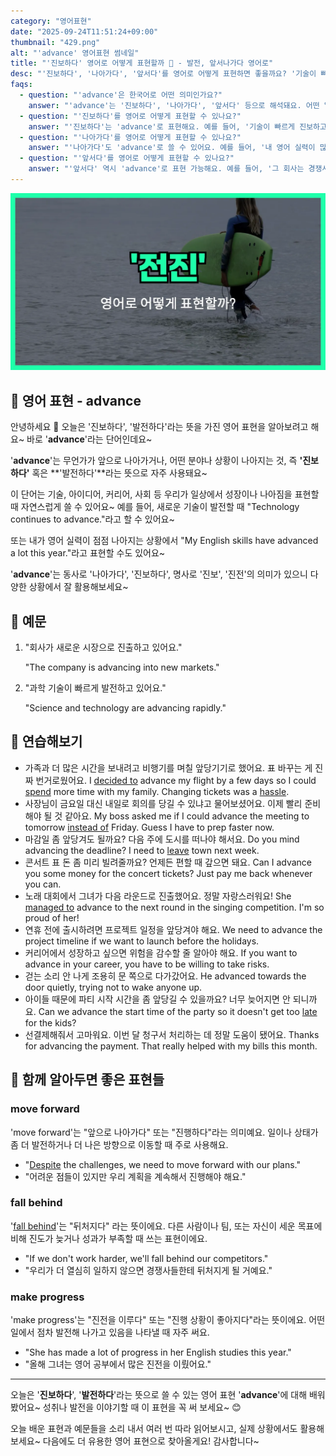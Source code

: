 ```yaml
---
category: "영어표현"
date: "2025-09-24T11:51:24+09:00"
thumbnail: "429.png"
alt: "'advance' 영어표현 썸네일"
title: "'진보하다' 영어로 어떻게 표현할까 🚀 - 발전, 앞서나가다 영어로"
desc: "'진보하다', '나아가다', '앞서다'를 영어로 어떻게 표현하면 좋을까요? '기술이 빠르게 진보하고 있어요.', '내 영어 실력이 많이 나아졌어요.' 등을 영어로 표현하는 법을 배워봅시다. 다양한 예문을 통해서 연습하고 본인의 표현으로 만들어 보세요."
faqs: 
  - question: "'advance'은 한국어로 어떤 의미인가요?"
    answer: "'advance'는 '진보하다', '나아가다', '앞서다' 등으로 해석돼요. 어떤 일이나 상태가 점점 더 나은 방향으로 이동하거나 발전할 때 자주 써요."
  - question: "'진보하다'를 영어로 어떻게 표현할 수 있나요?"
    answer: "'진보하다'는 'advance'로 표현해요. 예를 들어, '기술이 빠르게 진보하고 있어요.'는 'Technology is advancing rapidly.'라고 말해요."
  - question: "'나아가다'를 영어로 어떻게 표현할 수 있나요?"
    answer: "'나아가다'도 'advance'로 쓸 수 있어요. 예를 들어, '내 영어 실력이 많이 나아졌어요.'는 'My English has advanced a lot.'라고 해요."
  - question: "'앞서다'를 영어로 어떻게 표현할 수 있나요?"
    answer: "'앞서다' 역시 'advance'로 표현 가능해요. 예를 들어, '그 회사는 경쟁사보다 앞서 나가고 있어요.'는 'The company is advancing ahead of its competitors.'라고 써요."
---
```


!['advance' 영어표현](./429.png)

## 🌟 영어 표현 - advance

안녕하세요 👋 오늘은 '진보하다', '발전하다'라는 뜻을 가진 영어 표현을 알아보려고 해요~ 바로 '**advance**'라는 단어인데요~

'**advance**'는 무언가가 앞으로 나아가거나, 어떤 분야나 상황이 나아지는 것, 즉 **'진보하다'** 혹은 **'발전하다'**라는 뜻으로 자주 사용돼요~

이 단어는 기술, 아이디어, 커리어, 사회 등 우리가 일상에서 성장이나 나아짐을 표현할 때 자연스럽게 쓸 수 있어요~ 예를 들어, 새로운 기술이 발전할 때 "Technology continues to advance."라고 할 수 있어요~

또는 내가 영어 실력이 점점 나아지는 상황에서 "My English skills have advanced a lot this year."라고 표현할 수도 있어요~

'**advance**'는 동사로 '나아가다', '진보하다', 명사로 '진보', '진전'의 의미가 있으니 다양한 상황에서 잘 활용해보세요~

## 📖 예문

1. "회사가 새로운 시장으로 진출하고 있어요."

   "The company is advancing into new markets."

2. "과학 기술이 빠르게 발전하고 있어요."

   "Science and technology are advancing rapidly."



## 💬 연습해보기

<ul data-interactive-list>

  <li data-interactive-item>
    <span data-toggler>가족과 더 많은 시간을 보내려고 비행기를 며칠 앞당기기로 했어요. 표 바꾸는 게 진짜 번거로웠어요.</span>
    <span data-answer>I <a href="/blog/in-english/062.decide-to/">decided to</a> advance my flight by a few days so I could <a href="/blog/in-english/258.spend/">spend</a> more time with my family. Changing tickets was a <a href="/blog/번거로워-영어표현/">hassle</a>.</span>
  </li>

  <li data-interactive-item>
    <span data-toggler>사장님이 금요일 대신 내일로 회의를 당길 수 있냐고 물어보셨어요. 이제 빨리 준비해야 될 것 같아요.</span>
    <span data-answer>My boss asked me if I could advance the meeting to tomorrow <a href="/blog/in-english/169.instead-of/">instead of</a> Friday. Guess I have to prep faster now.</span>
  </li>

  <li data-interactive-item>
    <span data-toggler>마감일 좀 앞당겨도 될까요? 다음 주에 도시를 떠나야 해서요.</span>
    <span data-answer>Do you mind advancing the deadline? I need to <a href="/blog/in-english/402.leave/">leave</a> town next week.</span>
  </li>

  <li data-interactive-item>
    <span data-toggler>콘서트 표 돈 좀 미리 빌려줄까요? 언제든 편할 때 갚으면 돼요.</span>
    <span data-answer>Can I advance you some money for the concert tickets? Just pay me back whenever you can.</span>
  </li>

  <li data-interactive-item>
    <span data-toggler>노래 대회에서 그녀가 다음 라운드로 진출했어요. 정말 자랑스러워요!</span>
    <span data-answer>She <a href="/blog/in-english/175.manage-to/">managed to</a> advance to the next round in the singing competition. I'm so proud of her!</span>
  </li>

  <li data-interactive-item>
    <span data-toggler>연휴 전에 출시하려면 프로젝트 일정을 앞당겨야 해요.</span>
    <span data-answer>We need to advance the project timeline if we want to launch before the holidays.</span>
  </li>

  <li data-interactive-item>
    <span data-toggler>커리어에서 성장하고 싶으면 위험을 감수할 줄 알아야 해요.</span>
    <span data-answer>If you want to advance in your career, you have to be willing to take risks.</span>
  </li>

  <li data-interactive-item>
    <span data-toggler>걷는 소리 안 나게 조용히 문 쪽으로 다가갔어요.</span>
    <span data-answer>He advanced towards the door quietly, trying not to wake anyone up.</span>
  </li>

  <li data-interactive-item>
    <span data-toggler>아이들 때문에 파티 시작 시간을 좀 앞당길 수 있을까요? 너무 늦어지면 안 되니까요.</span>
    <span data-answer>Can we advance the start time of the party so it doesn't get too <a href="/blog/in-english/391.late/">late</a> for the kids?</span>
  </li>

  <li data-interactive-item>
    <span data-toggler>선결제해줘서 고마워요. 이번 달 청구서 처리하는 데 정말 도움이 됐어요.</span>
    <span data-answer>Thanks for advancing the payment. That really helped with my bills this month.</span>
  </li>

</ul>

## 🤝 함께 알아두면 좋은 표현들

### move forward

'move forward'는 "앞으로 나아가다" 또는 "진행하다"라는 의미예요. 일이나 상태가 좀 더 발전하거나 더 나은 방향으로 이동할 때 주로 사용해요.

- "[Despite](/blog/in-english/341.despite/) the challenges, we need to move forward with our plans."
- "어려운 점들이 있지만 우리 계획을 계속해서 진행해야 해요."

### fall behind

'[fall behind](/blog/in-english/031.fall-behind/)'는 "뒤처지다" 라는 뜻이에요. 다른 사람이나 팀, 또는 자신이 세운 목표에 비해 진도가 늦거나 성과가 부족할 때 쓰는 표현이에요.

- "If we don't work harder, we'll fall behind our competitors."
- "우리가 더 열심히 일하지 않으면 경쟁사들한테 뒤처지게 될 거예요."

### make progress

'make progress'는 "진전을 이루다" 또는 "진행 상황이 좋아지다"라는 뜻이에요. 어떤 일에서 점차 발전해 나가고 있음을 나타낼 때 자주 써요.

- "She has made a lot of progress in her English studies this year."
- "올해 그녀는 영어 공부에서 많은 진전을 이뤘어요."

---

오늘은 '**진보하다**', '**발전하다**'라는 뜻으로 쓸 수 있는 영어 표현 '**advance**'에 대해 배워봤어요~ 성취나 발전을 이야기할 때 이 표현을 꼭 써 보세요~ 😊

오늘 배운 표현과 예문들을 소리 내서 여러 번 따라 읽어보시고, 실제 상황에서도 활용해보세요~ 다음에도 더 유용한 영어 표현으로 찾아올게요! 감사합니다~


